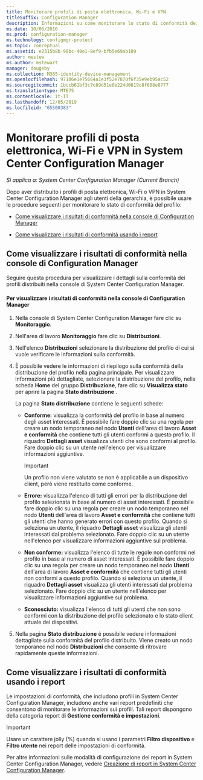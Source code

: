 ```yaml
---
title: Monitorare profili di posta elettronica, Wi-Fi e VPN
titleSuffix: Configuration Manager
description: Informazioni su come monitorare lo stato di conformità dei profili di posta elettronica, Wi-Fi e VPN in System Center Configuration Manager.
ms.date: 10/06/2016
ms.prod: configuration-manager
ms.technology: configmgr-protect
ms.topic: conceptual
ms.assetid: e2315b8b-98bc-40e1-8ef9-bfb5e69ab109
author: mestew
ms.author: mstewart
manager: dougeby
ms.collection: M365-identity-device-management
ms.openlocfilehash: 97106e1e75664a1e3f52e7870f6f35e9eb95ac52
ms.sourcegitcommit: 1bccb61bf3c7c69d51e0e224d0619c8f608e8777
ms.translationtype: MTE75
ms.contentlocale: it-IT
ms.lasthandoff: 12/05/2019
ms.locfileid: "65500383"
---
```

# <a name="monitor-email-wi-fi-and-vpn-profiles-in-system-center-configuration-manager"></a>Monitorare profili di posta elettronica, Wi-Fi e VPN in System Center Configuration Manager

*Si applica a: System Center Configuration Manager (Current Branch)*

Dopo aver distribuito i profili di posta elettronica, Wi-Fi o VPN in System Center Configuration Manager agli utenti della gerarchia, è possibile usare le procedure seguenti per monitorare lo stato di conformità del profilo:  

-   [Come visualizzare i risultati di conformità nella console di Configuration Manager](#BKMK_console)  

-   [Come visualizzare i risultati di conformità usando i report](#BKMK_Reports)  

##  <a name="BKMK_console"></a> Come visualizzare i risultati di conformità nella console di Configuration Manager  
 Seguire questa procedura per visualizzare i dettagli sulla conformità dei profili distribuiti nella console di System Center Configuration Manager.  

#### <a name="to-view-compliance-results-in-the-configuration-manager-console"></a>Per visualizzare i risultati di conformità nella console di Configuration Manager  

1.  Nella console di System Center Configuration Manager fare clic su **Monitoraggio**.  

2.  Nell'area di lavoro **Monitoraggio** fare clic su **Distribuzioni**.  

3.  Nell'elenco **Distribuzioni** selezionare la distribuzione del profilo di cui si vuole verificare le informazioni sulla conformità.  

4.  È possibile vedere le informazioni di riepilogo sulla conformità della distribuzione del profilo nella pagina principale. Per visualizzare informazioni più dettagliate, selezionare la distribuzione del profilo, nella scheda **Home** del gruppo **Distribuzione**, fare clic su **Visualizza stato** per aprire la pagina **Stato distribuzione** .  

     La pagina **Stato distribuzione** contiene le seguenti schede:  

    -   **Conforme:** visualizza la conformità del profilo in base al numero degli asset interessati. È possibile fare doppio clic su una regola per creare un nodo temporaneo nel nodo **Utenti** dell'area di lavoro **Asset e conformità** che contiene tutti gli utenti conformi a questo profilo. Il riquadro **Dettagli asset** visualizza utenti che sono conformi al profilo. Fare doppio clic su un utente nell'elenco per visualizzare informazioni aggiuntive.  

        > [!IMPORTANT]  
        >  Un profilo non viene valutato se non è applicabile a un dispositivo client, però viene restituito come conforme.  

    -   **Errore:** visualizza l'elenco di tutti gli errori per la distribuzione del profilo selezionata in base al numero di asset interessati. È possibile fare doppio clic su una regola per creare un nodo temporaneo nel nodo **Utenti** dell'area di lavoro **Asset e conformità** che contiene tutti gli utenti che hanno generato errori con questo profilo. Quando si seleziona un utente, il riquadro **Dettagli asset** visualizza gli utenti interessati dal problema selezionato. Fare doppio clic su un utente nell'elenco per visualizzare informazioni aggiuntive sul problema.  

    -   **Non conforme:** visualizza l'elenco di tutte le regole non conformi nel profilo in base al numero di asset interessati. È possibile fare doppio clic su una regola per creare un nodo temporaneo nel nodo **Utenti** dell'area di lavoro **Asset e conformità** che contiene tutti gli utenti non conformi a questo profilo. Quando si seleziona un utente, il riquadro **Dettagli asset** visualizza gli utenti interessati dal problema selezionato. Fare doppio clic su un utente nell'elenco per visualizzare informazioni aggiuntive sul problema.  

    -   **Sconosciuto:** visualizza l'elenco di tutti gli utenti che non sono conformi con la distribuzione del profilo selezionato e lo stato client attuale dei dispositivi.  

5.  Nella pagina **Stato distribuzione** è possibile vedere informazioni dettagliate sulla conformità del profilo distribuito. Viene creato un nodo temporaneo nel nodo **Distribuzioni** che consente di ritrovare rapidamente queste informazioni.  

##  <a name="BKMK_Reports"></a> Come visualizzare i risultati di conformità usando i report  
 Le impostazioni di conformità, che includono profili in System Center Configuration Manager, includono anche vari report predefiniti che consentono di monitorare le informazioni sui profili. Tali report dispongono della categoria report di **Gestione conformità e impostazioni**.  

> [!IMPORTANT]  
>  Usare un carattere jolly (%) quando si usano i parametri **Filtro dispositivo** e **Filtro utente** nei report delle impostazioni di conformità.  

 Per altre informazioni sulle modalità di configurazione dei report in System Center Configuration Manager, vedere [Creazione di report in System Center Configuration Manager](../../core/servers/manage/reporting.md).  
